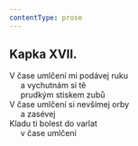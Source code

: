 ```yaml
---
contentType: prose
---
```


## Kapka XVII.

V čase umlčení mi podávej ruku  
     a vychutnám si tě  
     prudkým stiskem zubů  
V čase umlčení si nevšímej orby  
     a zasévej  
Kladu ti bolest do varlat  
     v čase umlčení
